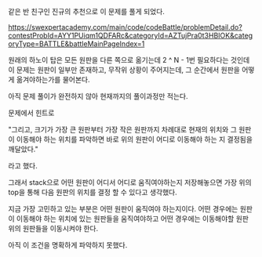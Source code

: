 같은 반 친구인 진규의 추천으로 이 문제를 풀게 되었다.

https://swexpertacademy.com/main/code/codeBattle/problemDetail.do?contestProbId=AYY1PUiqm1QDFARc&categoryId=AZTujPra0t3HBIOK&categoryType=BATTLE&battleMainPageIndex=1

원래의 하노이 탑은 모든 원판을 다른 쪽으로 옮기는데 2 ^ N - 1번 필요하다는 것인데 이 문제는 원판이 일부만 존재하고, 무작위 상황이 주어지는데, 그 순간에서 원판을 어떻게 옮겨야하는가를 물어본다.

아직 문제 풀이가 완전하지 않아 현재까지의 풀이과정만 적는다.

문제에서 힌트로 

"그리고, 크기가 가장 큰 원판부터 가장 작은 원판까지 차례대로 현재의 위치와 그 원판이 이동해야 하는 위치를 파악하면 바로 위의 원판이 어디로 이동해야 하는 지 결정됨을 깨달았다."

라고 했다.

그래서 stack으로 어떤 원판이 어디서 어디로 움직여야하는지 저장해놓으면 가장 위의 top을 통해 다음 원판의 위치를 결정 할 수 있다고 생각했다.

지금 가장 고민하고 있는 부분은 어떤 원판이 움직여야 하는지이다.
어떤 경우에는 원판이 이동해야 하는 위치에 있는 원판들을 움직여야하고
어떤 경우에는 이동해야할 원판 위의 원판들을 이동시켜야 한다. 

아직 이 조건을 명확하게 파악하지 못했다.
